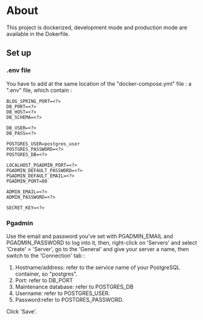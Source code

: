# About

This project is dockerized, development mode and production mode are available in the Dokerfile.

## Set up  


### .env file

You have to add at the same location of the "docker-compose.yml" file : a ".env" file, which contain :
```
BLOG_SPRING_PORT=<?>
DB_PORT=<?>
DB_HOST=<?>
DB_SCHEMA=<?>

DB_USER=<?>
DB_PASS=<?>

POSTGRES_USER=postgres_user
POSTGRES_PASSWORD=<?>
POSTGRES_DB=<?>

LOCALHOST_PGADMIN_PORT=<?>
PGADMIN_DEFAULT_PASSWORD=<?>
PGADMIN_DEFAULT_EMAIL=<?>
PGADMIN_PORT=80

ADMIN_EMAIL=<?>
ADMIN_PASSWORD=<?>

SECRET_KEY=<?>

```

### Pgadmin

Use the email and password you've set with PGADMIN_EMAIL and PGADMIN_PASSWORD to log into it, then, right-click on 'Servers' and select 'Create' > 'Server',
go to the 'General' and give your server a name, then switch to the 'Connection' tab :

1. Hostname/address:  refer to the service name of your PostgreSQL container, so "postgres".
2. Port: refer to DB_PORT
3. Maintenance database: refer to POSTGRES_DB
4. Username: refer to POSTGRES_USER.
5. Password:refer to POSTGRES_PASSWORD.

Click 'Save'.